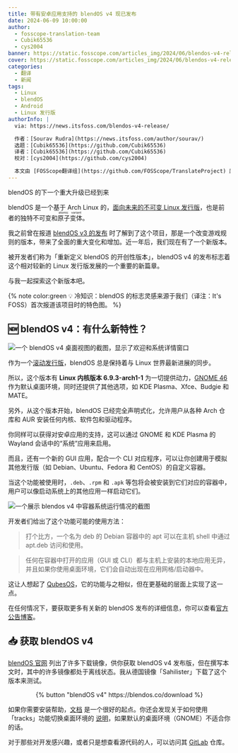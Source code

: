 ```yaml
---
title: 带有安卓应用支持的 blendOS v4 现已发布
date: 2024-06-09 10:00:00
author:
  - fosscope-translation-team
  - Cubik65536
  - cys2004
banner: https://static.fosscope.com/articles_img/2024/06/blendos-v4-release/cover.png
cover: https://static.fosscope.com/articles_img/2024/06/blendos-v4-release/cover.png
categories:
  - 翻译
  - 新闻
tags:
  - Linux
  - blendOS
  - Android
  - Linux 发行版
authorInfo: |
  via: https://news.itsfoss.com/blendos-v4-release/

  作者：[Sourav Rudra](https://news.itsfoss.com/author/sourav/)
  选题：[Cubik65536](https://github.com/Cubik65536)
  译者：[Cubik65536](https://github.com/Cubik65536)
  校对：[cys2004](https://github.com/cys2004)

  本文由 [FOSScope翻译组](https://github.com/FOSScope/TranslateProject) 原创编译，[开源观察](https://fosscope.com/) 荣誉推出
---
```


blendOS 的下一个重大升级已经到来

<!-- more -->

blendOS 是一个基于 Arch Linux 的，[面向未来的不可变 Linux 发行版](https://itsfoss.com/immutable-linux-distros/?ref=news.itsfoss.com)，也是前者的独特不可变和<ruby>原子变体<rt>atomic variant</rt></ruby>。

我之前曾在报道 [blendOS v3 的发布](https://news.itsfoss.com/blendos-v3-released/) 时了解到了这个项目，那是一个改变游戏规则的版本，带来了全面的重大变化和增加。近一年后，我们现在有了一个新版本。

被开发者们称为「重新定义 blendOS 的开创性版本」，blendOS v4 的发布标志着这个相对较新的 Linux 发行版发展的一个重要的新篇章。

与我一起探索这个新版本吧。

{% note color:green 💡 冷知识：blendOS 的标志灵感来源于我们（译注：It's FOSS）首次报道该项目时的特色图。 %}

## 🆕 blendOS v4：有什么新特性？

![一个 blendOS v4 桌面视图的截图，显示了欢迎和系统详情窗口](https://static.fosscope.com/articles_img/2024/06/blendos-v4-release/blendOS_v4-1.jpg)

作为一个[滚动发行版](https://itsfoss.com/rolling-release/?ref=news.itsfoss.com)，blendOS 总是保持着与 Linux 世界最新进展的同步。

所以，这个版本有 **Linux 内核版本 6.9.3-arch1-1** 为一切提供动力，[GNOME 46](https://news.itsfoss.com/gnome-46-release/) 作为默认桌面环境，同时还提供了其他选项，如 KDE Plasma、Xfce、Budgie 和 MATE。

另外，从这个版本开始，blendOS 已经完全声明式化，允许用户从各种 Arch 仓库和 AUR 安装任何内核、软件包和驱动程序。

你同样可以获得对安卓应用的支持，这可以通过 GNOME 和 KDE Plasma 的 Wayland 会话中的“系统”应用来启用。

而且，还有一个新的 GUI 应用，配合一个 CLI 对应程序，可以让你创建用于模拟其他发行版（如 Debian、Ubuntu、Fedora 和 CentOS）的自定义容器。

当这个功能被使用时，`.deb`、`.rpm` 和 `.apk` 等包将会被安装到它们对应的容器中，用户可以像启动系统上的其他应用一样启动它们。

![一个展示 blendos v4 中容器系统运行情况的截图](https://static.fosscope.com/articles_img/2024/06/blendos-v4-release/blendOS_v4-2.jpg)

开发者们给出了这个功能可能的使用方法：

> 打个比方，一个名为 deb 的 Debian 容器中的 apt 可以在主机 shell 中通过 apt.deb 访问和使用。

> 任何在容器中打开的应用（GUI 或 CLI）都与主机上安装的本地应用无异，并且如果你使用桌面环境，它们会自动出现在应用网格/启动器中。

这让人想起了 [QubesOS](https://news.itsfoss.com/qubes-os-4-2-release/)，它的功能与之相似，但在更基础的层面上实现了这一点。

在任何情况下，要获取更多有关新的 blendOS 发布的详细信息，你可以查看[官方公告博客](https://blendos.co/blog/2024/06/05/blendos-v4-released-arch-linux-made-immutable-declarative-and-atomic/?ref=news.itsfoss.com)。

## 📥 获取 blendOS v4

[blendOS 官网](https://blendos.co/download/?ref=news.itsfoss.com) 列出了许多下载镜像，供你获取 blendOS v4 发布版，但在撰写本文时，其中的许多镜像都处于离线状态。我从德国镜像「Sahilister」下载了这个版本来测试。

<center>{% button "blendOS v4" https://blendos.co/download %}</center>

如果你需要安装帮助，[文档](https://blendos.co/install/?ref=news.itsfoss.com) 是一个很好的起点。你还会发现关于如何使用「tracks」功能切换桌面环境的 [说明](https://blendos.co/install/post-install/arch-user-guide/?ref=news.itsfoss.com#switching-to-other-desktop-environments-or-a-clean-arch-like-system-tracks)，如果默认的桌面环境（GNOME）不适合你的话。

对于那些对开发感兴趣，或者只是想查看源代码的人，可以访问其 [GitLab](https://git.blendos.co/blendOS?ref=news.itsfoss.com) 仓库。
